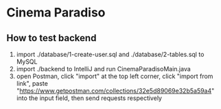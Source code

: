 # Cinema Paradiso

## How to test backend
1. import ./database/1-create-user.sql and ./database/2-tables.sql to MySQL
2. import ./backend to IntelliJ and run CinemaParadisoMain.java
3. open Postman, click "import" at the top left corner, click "import from link", paste "https://www.getpostman.com/collections/32e5d89069e32b5a59a4" into the input field, then send requests respectively
